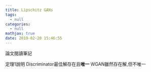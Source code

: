 ```yaml
---
title: Lipschitz GANs
tags:
  - null
categories:
  - null
mathjax: true
date: 2019-02-20 15:46:55
---
```


論文閱讀筆記
<!--more-->

定理1說明 Discriminator最佳解存在且**唯一**
WGAN雖然存在解,但不唯一
